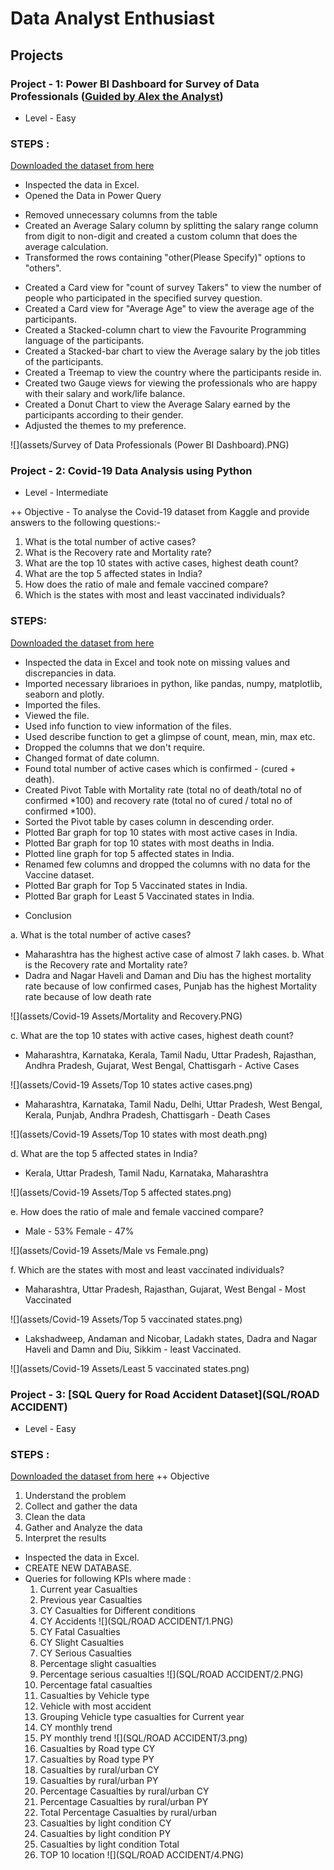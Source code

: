 # Data Analyst Enthusiast

## Projects

### Project - 1: Power BI Dashboard for Survey of Data Professionals ([Guided by Alex the Analyst](https://www.youtube.com/watch?v=pixlHHe_lNQ&t=1s&ab_channel=AlexTheAnalyst))
+ Level - Easy

### STEPS : 
[Downloaded the dataset from here](https://github.com/AlexTheAnalyst/Power-BI/blob/main/Power%20BI%20-%20Final%20Project.xlsx)
* Inspected the data in Excel.
* Opened the Data in Power Query
 - Removed unnecessary columns from the table
 - Created an Average Salary column by splitting the salary range column from digit to non-digit and created a custom column that does the average calculation.
 - Transformed the rows containing "other(Please Specify)" options to "others".
* Created a Card view for "count of survey Takers" to view the number of people who participated in the specified survey question.
* Created a Card view for "Average Age" to view the average age of the participants.
* Created a Stacked-column chart to view the Favourite Programming language of the participants.
* Created a Stacked-bar chart to view the Average salary by the job titles of the participants.
* Created a Treemap to view the country where the participants reside in.
* Created two Gauge views for viewing the professionals who are happy with their salary and work/life balance.
* Created a Donut Chart to view the Average Salary earned by the participants according to their gender.
*  Adjusted the themes to my preference.

  ![](assets/Survey of Data Professionals (Power BI Dashboard).PNG)

### Project - 2: Covid-19 Data Analysis using Python
+ Level - Intermediate

++ Objective - To analyse the Covid-19 dataset from Kaggle and provide answers to the following questions:-
1. What is the total number of active cases?
2. What is the Recovery rate and Mortality rate?
3. What are the top 10 states with active cases, highest death count?
4. What are the top 5 affected states in India?
5. How does the ratio of male and female vaccined compare?
6. Which is the states with most and least vaccinated individuals?

### STEPS:

[Downloaded the dataset from here](https://www.kaggle.com/datasets/sudalairajkumar/covid19-in-india)
* Inspected the data in Excel and took note on missing values and discrepancies in data.
* Imported necessary librarioes in python, like pandas, numpy, matplotlib, seaborn and plotly.
* Imported the files.
* Viewed the file.
* Used info function to view information of the files.
* Used describe function to get a glimpse of count, mean, min, max etc.
* Dropped the columns that we don't require.
* Changed format of date column.
* Found total number of active cases which is confirmed - (cured + death).
* Created Pivot Table with Mortality rate (total no of death/total no of confirmed *100) and recovery rate (total no of cured / total no of confirmed *100).
* Sorted the Pivot table by cases column in descending order.
* Plotted Bar graph for top 10 states with most active cases in India.
* Plotted Bar graph for top 10 states with most deaths in India.
* Plotted line graph for top 5 affected states in India.
* Renamed few columns and dropped the columns with no data for the Vaccine dataset.
* Plotted Bar graph for Top 5 Vaccinated states in India.
* Plotted Bar graph for Least 5 Vaccinated states in India.

+ Conclusion

a. What is the total number of active cases?
* Maharashtra has the highest active case of almost 7 lakh cases.
b. What is the Recovery rate and Mortality rate?
* Dadra and Nagar Haveli and Daman and Diu has the highest mortality rate because of low confirmed cases, Punjab has the highest Mortality rate because of low death rate

![](assets/Covid-19 Assets/Mortality and Recovery.PNG)
  
c. What are the top 10 states with active cases, highest death count?
* Maharashtra, Karnataka, Kerala, Tamil Nadu, Uttar Pradesh, Rajasthan, Andhra Pradesh, Gujarat, West Bengal, Chattisgarh - Active Cases

![](assets/Covid-19 Assets/Top 10 states active cases.png)
  
* Maharashtra, Karnataka, Tamil Nadu, Delhi, Uttar Pradesh, West Bengal, Kerala, Punjab, Andhra Pradesh, Chattisgarh - Death Cases

![](assets/Covid-19 Assets/Top 10 states with most death.png)
  
d. What are the top 5 affected states in India?
* Kerala, Uttar Pradesh, Tamil Nadu, Karnataka, Maharashtra

![](assets/Covid-19 Assets/Top 5 affected states.png)

e. How does the ratio of male and female vaccined compare?
* Male - 53% Female - 47%
  
![](assets/Covid-19 Assets/Male vs Female.png)
  
f. Which are the states with most and least vaccinated individuals?
* Maharashtra, Uttar Pradesh, Rajasthan, Gujarat, West Bengal - Most Vaccinated

![](assets/Covid-19 Assets/Top 5 vaccinated states.png)
  
 * Lakshadweep, Andaman and Nicobar, Ladakh states, Dadra and Nagar Haveli and Damn and Diu, Sikkim - least Vaccinated.
  
 ![](assets/Covid-19 Assets/Least 5 vaccinated states.png)

### Project - 3: [SQL Query for Road Accident Dataset](SQL/ROAD ACCIDENT)  
+ Level - Easy

### STEPS : 
[Downloaded the dataset from here]([https://drive.google.com/drive/folders/1EgBTiB52sjNB0-bX_Akg6L_ymu-e4c7U?usp=drive_link](https://drive.google.com/drive/folders/1EgBTiB52sjNB0-bX_Akg6L_ymu-e4c7U?usp=sharing))
++ Objective
1. Understand the problem
2. Collect and gather the data
3. Clean the data
4. Gather and Analyze the data
5. Interpret the results

* Inspected the data in Excel.
* CREATE NEW DATABASE.
* Queries for following KPIs where made :
  1. Current year Casualties
  2. Previous year Casualties
  3. CY Casualties for Different conditions
  4. CY Accidents
![](SQL/ROAD ACCIDENT/1.PNG)
  6. CY Fatal Casualties
  7. CY Slight Casualties
  8. CY Serious Casualties
  9. Percentage slight casualties
  10. Percentage serious casualties
![](SQL/ROAD ACCIDENT/2.PNG)
  11. Percentage fatal casualties
  12. Casualties  by Vehicle type
  13. Vehicle with most accident
  14. Grouping Vehicle type casualties for Current year
  15. CY monthly trend
  16. PY monthly trend
![](SQL/ROAD ACCIDENT/3.png)
  17. Casualties by Road type CY
  18.  Casualties by Road type PY
  19.  Casualties by rural/urban CY
  20.  Casualties by rural/urban PY
  21.  Percentage Casualties by rural/urban CY
  22.  Percentage Casualties by rural/urban PY
  23.  Total Percentage Casualties by rural/urban
  24.  Casualties by light condition CY
  25.  Casualties by light condition PY
  26.  Casualties by light condition Total
  27.  TOP 10 location 
 ![](SQL/ROAD ACCIDENT/4.PNG)
